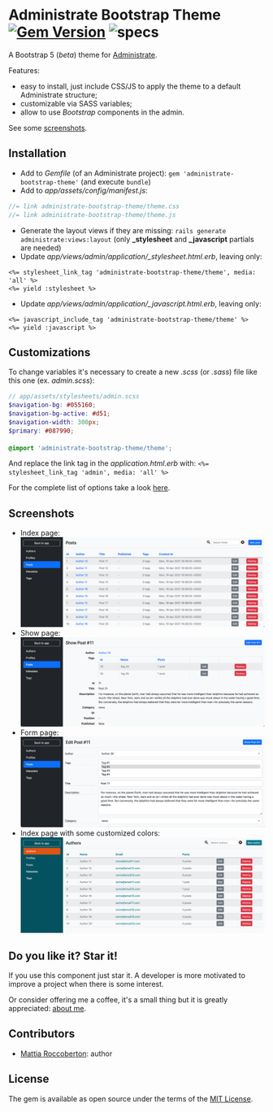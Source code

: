 # Administrate Bootstrap Theme [![Gem Version](https://badge.fury.io/rb/administrate-bootstrap-theme.svg)](https://badge.fury.io/rb/administrate-bootstrap-theme) ![specs](https://github.com/blocknotes/administrate-bootstrap-theme/actions/workflows/main.yml/badge.svg)
A Bootstrap 5 (_beta_) theme for [Administrate](https://github.com/thoughtbot/administrate).

Features:
- easy to install, just include CSS/JS to apply the theme to a default Administrate structure;
- customizable via SASS variables;
- allow to use *Bootstrap* components in the admin.

See some [screenshots](#screenshots).

## Installation
- Add to *Gemfile* (of an Administrate project): `gem 'administrate-bootstrap-theme'` (and execute `bundle`)
- Add to *app/assets/config/manifest.js*:

```js
//= link administrate-bootstrap-theme/theme.css
//= link administrate-bootstrap-theme/theme.js
```

- Generate the layout views if they are missing: `rails generate administrate:views:layout` (only **_stylesheet** and **_javascript** partials are needed)
- Update *app/views/admin/application/_stylesheet.html.erb*, leaving only:

```erb
<%= stylesheet_link_tag 'administrate-bootstrap-theme/theme', media: 'all' %>
<%= yield :stylesheet %>
```

- Update *app/views/admin/application/_javascript.html.erb*, leaving only:

```erb
<%= javascript_include_tag 'administrate-bootstrap-theme/theme' %>
<%= yield :javascript %>
```

## Customizations
To change variables it's necessary to create a new *.scss* (or *.sass*) file like this one (ex. *admin.scss*):

```scss
// app/assets/stylesheets/admin.scss
$navigation-bg: #055160;
$navigation-bg-active: #d51;
$navigation-width: 300px;
$primary: #087990;

@import 'administrate-bootstrap-theme/theme';
```

And replace the link tag in the *application.html.erb* with: `<%= stylesheet_link_tag 'admin', media: 'all' %>`

For the complete list of options take a look [here](app/assets/stylesheets/administrate-bootstrap-theme/_variables.scss).

## Screenshots
- Index page:
![Administrate Bootstrap Theme index page](extra/screenshot_index.png)
- Show page:
![Administrate Bootstrap Theme show page](extra/screenshot_show.png)
- Form page:
![Administrate Bootstrap Theme edit page](extra/screenshot_edit.png)
- Index page with some customized colors:
![Administrate Bootstrap Theme index page customized](extra/screenshot_index_alt.png)

## Do you like it? Star it!
If you use this component just star it. A developer is more motivated to improve a project when there is some interest.

Or consider offering me a coffee, it's a small thing but it is greatly appreciated: [about me](https://www.blocknot.es/about-me).

## Contributors
- [Mattia Roccoberton](https://blocknot.es/): author

## License
The gem is available as open source under the terms of the [MIT License](https://opensource.org/licenses/MIT).

